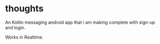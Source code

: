 # thoughts


An Kotlin messaging android app that i am making complete with sign-up and login.

Works in Realtime.